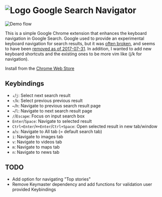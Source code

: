 # ![Logo](https://github.com/infokiller/google-search-navigator/blob/master/icon48.png?raw=true) Google Search Navigator

![Demo flow](https://github.com/infokiller/google-search-navigator/blob/master/demo.gif?raw=true)

This is a simple Google Chrome extension that enhances the keyboard navigation
in Google Search. Google used to provide an experimental keyboard navigation for
search results, but it was [often broken](https://goo.gl/1zMkYu), and seems to
have been [removed as of
2017-07-31](https://stackoverflow.com/a/45513198/1014208).
In addition, I wanted to add new keyboard shortcuts and the existing ones to be
more vim like (j/k for navigation).

Install from the [Chrome Web
Store](https://chrome.google.com/webstore/detail/enhanced-keyboard-navigat/cohamjploocgoejdfanacfgkhjkhdkek)

## Keybindings

*   `↓`/`j`: Select next search result
*   `↑`/`k`: Select previous previous result
*   `←`/`h`: Navigate to previous search result page
*   `→`/`l`: Navigate to next search result page
*   `/`/`Escape`: Focus on input search box
*   `Enter`/`Space`: Navigate to selected result
*   `Ctrl+Enter`/`⌘+Enter`/`Ctrl+Space`: Open selected result in new tab/window
*   `a`/`s`: Navigate to All tab (= default search tab)
*   `i`: Navigate to images tab
*   `v`: Navigate to videos tab
*   `m`: Navigate to maps tab
*   `n`: Navigate to news tab

## TODO

*   Add option for navigating "Top stories"
*   Remove Keymaster dependency and add functions for validation user provided
    Keybindings
